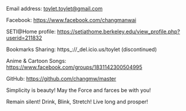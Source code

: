 Email address: toylet.toylet@gmail.com

Facebook: https://www.facebook.com/changmanwai

SETI@Home profile: https://setiathome.berkeley.edu/view_profile.php?userid=211832

Bookmarks Sharing: https_://_del.icio.us/toylet (discontinued)

Anime & Cartoon Songs: https://www.facebook.com/groups/1831142300504995 

GitHub: https://github.com/changmw/master 

Simplicity is beauty! May the Force and farces be with you!

Remain silent! Drink, Blink, Stretch! Live long and prosper!
